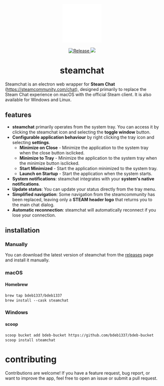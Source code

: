<p align="center">
  <img src="./assets/icon.png" alt="steamchat" width="25%">
</p>

<div align="center">
  <a href="https://github.com/bdeb1337/steamchat/actions/workflows/release.yml">
    <img src="https://github.com/bdeb1337/steamchat/actions/workflows/release.yml/badge.svg" alt="Release">
  </a>
  <a href="https://codeclimate.com/github/bdeb1337/steamchat/maintainability">
    <img src="https://api.codeclimate.com/v1/badges/4f78b6c7abea3976b6ad/maintainability" />
  </a>
</div>

<h1 align="center">steamchat</h1>

Steamchat is an electron web wrapper for **Steam Chat** (https://steamcommunity.com/chat), designed primarily to replace the Steam Chat experience on macOS with the official Steam client. It is also available for Windows and Linux.

## features

- **steamchat** primarily operates from the system tray. You can access it by clicking the steamchat icon and selecting the **toggle window** button.
- **Configurable application behaviour** by right clicking the tray icon and selecting **settings**.
  - **Minimize on Close** - Minimize the application to the system tray when the close button isclicked.
  - **Minimize to Tray** - Minimize the application to the system tray when the minimize button isclicked.
  - **Start Minimized** - Start the application minimized to the system tray.
  - **Launch on Startup** - Start the application when the system starts.
- **System notifications**: steamchat integrates with your **system's native notifications**.
- **Update status**: You can update your status directly from the tray menu.
- **Simplified navigation**: Some navigation from the steamcommunity has been replaced, leaving only a **STEAM header logo** that returns you to the main chat dialog.
- **Automatic reconnection**: steamchat will automatically reconnect if you lose your connection.

## installation

### Manually

You can download the latest version of steamchat from the [releases](https://github.com/bdeb1337/steamchat/releases/latest) page and install it manually.

### macOS

#### Homebrew

```shell
brew tap bdeb1337/bdeb1337
brew install --cask steamchat
```

### Windows

#### scoop

```shell
scoop bucket add bdeb-bucket https://github.com/bdeb1337/bdeb-bucket
scoop install steamchat
```

# contributing

Contributions are welcome! If you have a feature request, bug report, or want to improve the app, feel free to open an issue or submit a pull request.
